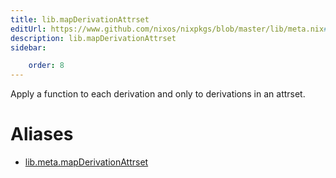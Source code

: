 ```yaml
---
title: lib.mapDerivationAttrset
editUrl: https://www.github.com/nixos/nixpkgs/blob/master/lib/meta.nix#L61C26
description: lib.mapDerivationAttrset
sidebar:

    order: 8
---
```


Apply a function to each derivation and only to derivations in an attrset.


# Aliases

- [lib.meta.mapDerivationAttrset](./reference/lib/meta/lib-meta-mapDerivationAttrset)


